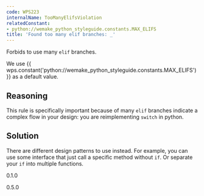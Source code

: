 ```yaml
---
code: WPS223
internalName: TooManyElifsViolation
relatedConstant:
- python://wemake_python_styleguide.constants.MAX_ELIFS
title: 'Found too many elif branches: _'
---
```


Forbids to use many `elif` branches.

We use {{ wps.constant('python://wemake_python_styleguide.constants.MAX_ELIFS') }} as a default
value.

## Reasoning
This rule is specifically important because of many `elif` branches
indicate a complex flow in your design: you are reimplementing
`switch` in python.

## Solution
There are different design patterns to use instead. For example, you
can use some interface that just call a specific method without
`if`. Or separate your `if` into multiple functions.

<div class="versionadded">

0.1.0

</div>

<div class="versionchanged">

0.5.0

</div>